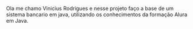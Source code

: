 Ola me chamo Vinicius Rodrigues e nesse projeto faço a base de um sistema bancario em java, utilizando os conhecimentos da formação Alura em Java.